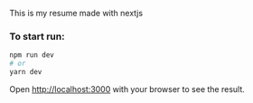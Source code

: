 This is my resume made with nextjs

### To start run:

```bash
npm run dev
# or
yarn dev
```

Open [http://localhost:3000](http://localhost:3000) with your browser to see the result.
